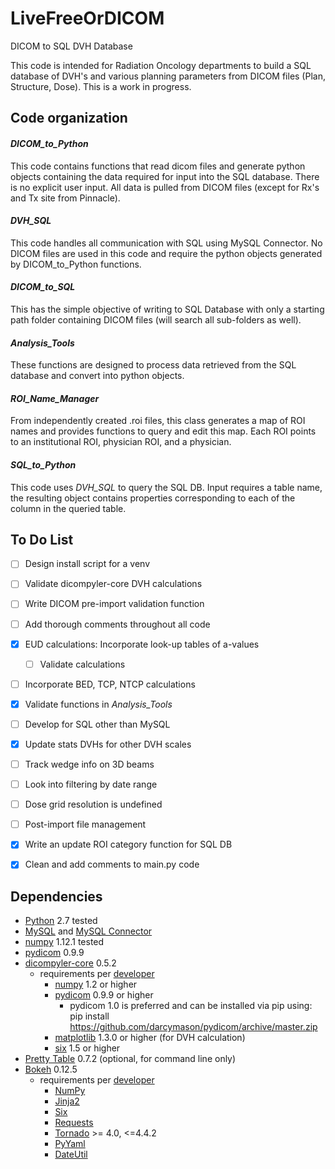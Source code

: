 # LiveFreeOrDICOM
DICOM to SQL DVH Database

This code is intended for Radiation Oncology departments to build a SQL database of DVH's and various planning parameters from DICOM files (Plan, Structure, Dose).
This is a work in progress.

## Code organization
#### *DICOM_to_Python*  
This code contains functions that read dicom files and generate python objects containing the data required for input into the
SQL database.  There is no explicit user input.  All data is pulled from DICOM files (except for Rx's and Tx site from Pinnacle).

#### *DVH_SQL*  
This code handles all communication with SQL using MySQL Connector.  No DICOM files are used in this code and require the python objects
generated by DICOM_to_Python functions.

#### *DICOM_to_SQL*  
This has the simple objective of writing to SQL Database with only a starting path folder containing DICOM files (will search all sub-folders as well).

#### *Analysis_Tools*  
These functions are designed to process data retrieved from the SQL database and convert into python objects.

#### *ROI_Name_Manager*  
From independently created .roi files, this class generates a map of ROI names and provides functions to query
and edit this map.  Each ROI points to an institutional ROI, physician ROI, and a physician.  

#### *SQL_to_Python*  
This code uses *DVH_SQL* to query the SQL DB. Input requires a table name, the resulting object contains properties 
corresponding to each of the column in the queried table.


## To Do List
- [ ] Design install script for a venv

- [ ] Validate dicompyler-core DVH calculations

- [ ] Write DICOM pre-import validation function

- [ ] Add thorough comments throughout all code

- [x] EUD calculations: Incorporate look-up tables of a-values
    - [ ] Validate calculations

- [ ] Incorporate BED, TCP, NTCP calculations

- [X] Validate functions in *Analysis_Tools*

- [ ] Develop for SQL other than MySQL

- [X] Update stats DVHs for other DVH scales

- [ ] Track wedge info on 3D beams

- [ ] Look into filtering by date range

- [ ] Dose grid resolution is undefined

- [ ] Post-import file management

- [X] Write an update ROI category function for SQL DB

- [X] Clean and add comments to main.py code


## Dependencies
* [Python](https://www.python.org) 2.7 tested
* [MySQL](https://dev.mysql.com/downloads/mysql/) and [MySQL Connector](https://dev.mysql.com/downloads/connector/python/)
* [numpy](https://pypi.python.org/pypi/numpy) 1.12.1 tested
* [pydicom](https://github.com/darcymason/pydicom) 0.9.9
* [dicompyler-core](https://pypi.python.org/pypi/dicompyler-core) 0.5.2
    * requirements per [developer](https://github.com/bastula)
        * [numpy](http://www.numpy.org/) 1.2 or higher
        * [pydicom](http://code.google.com/p/pydicom/) 0.9.9 or higher
            * pydicom 1.0 is preferred and can be installed via pip using: pip install https://github.com/darcymason/pydicom/archive/master.zip
        * [matplotlib](http://matplotlib.sourceforge.net/) 1.3.0 or higher (for DVH calculation)
        * [six](https://pythonhosted.org/six/) 1.5 or higher
* [Pretty Table](https://pypi.python.org/pypi/PrettyTable/) 0.7.2 (optional, for command line only)
* [Bokeh](http://bokeh.pydata.org/en/latest/index.html) 0.12.5
    * requirements per [developer](http://bokeh.pydata.org/en/latest/docs/installation.html)
        * [NumPy](http://www.numpy.org/)
        * [Jinja2](http://jinja.pocoo.org/)
        * [Six](https://pythonhosted.org/six/)
        * [Requests](http://docs.python-requests.org/en/master/user/install/)
        * [Tornado](http://www.tornadoweb.org/en/stable/) >= 4.0, <=4.4.2
        * [PyYaml](https://pypi.python.org/pypi/pyaml)
        * [DateUtil](https://pypi.python.org/pypi/python-dateutil)
